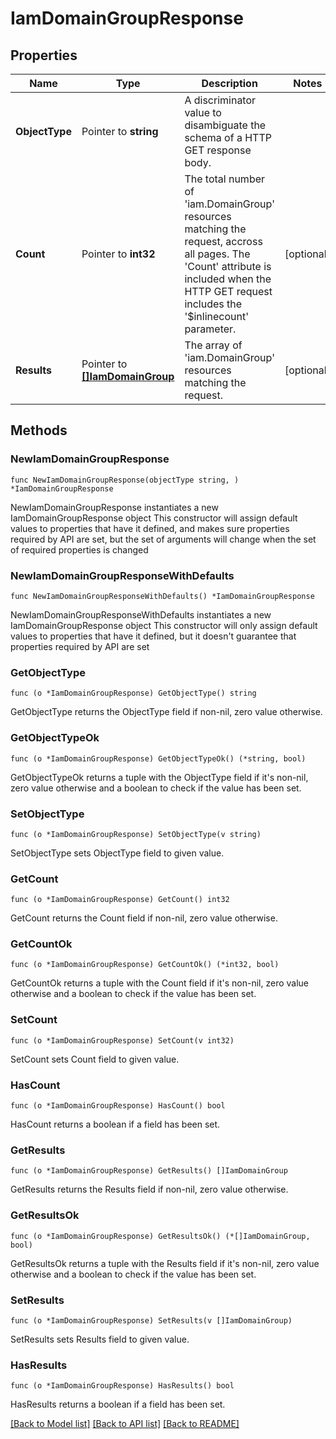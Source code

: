 # IamDomainGroupResponse

## Properties

Name | Type | Description | Notes
------------ | ------------- | ------------- | -------------
**ObjectType** | Pointer to **string** | A discriminator value to disambiguate the schema of a HTTP GET response body. | 
**Count** | Pointer to **int32** | The total number of &#39;iam.DomainGroup&#39; resources matching the request, accross all pages. The &#39;Count&#39; attribute is included when the HTTP GET request includes the &#39;$inlinecount&#39; parameter. | [optional] 
**Results** | Pointer to [**[]IamDomainGroup**](iam.DomainGroup.md) | The array of &#39;iam.DomainGroup&#39; resources matching the request. | [optional] 

## Methods

### NewIamDomainGroupResponse

`func NewIamDomainGroupResponse(objectType string, ) *IamDomainGroupResponse`

NewIamDomainGroupResponse instantiates a new IamDomainGroupResponse object
This constructor will assign default values to properties that have it defined,
and makes sure properties required by API are set, but the set of arguments
will change when the set of required properties is changed

### NewIamDomainGroupResponseWithDefaults

`func NewIamDomainGroupResponseWithDefaults() *IamDomainGroupResponse`

NewIamDomainGroupResponseWithDefaults instantiates a new IamDomainGroupResponse object
This constructor will only assign default values to properties that have it defined,
but it doesn't guarantee that properties required by API are set

### GetObjectType

`func (o *IamDomainGroupResponse) GetObjectType() string`

GetObjectType returns the ObjectType field if non-nil, zero value otherwise.

### GetObjectTypeOk

`func (o *IamDomainGroupResponse) GetObjectTypeOk() (*string, bool)`

GetObjectTypeOk returns a tuple with the ObjectType field if it's non-nil, zero value otherwise
and a boolean to check if the value has been set.

### SetObjectType

`func (o *IamDomainGroupResponse) SetObjectType(v string)`

SetObjectType sets ObjectType field to given value.


### GetCount

`func (o *IamDomainGroupResponse) GetCount() int32`

GetCount returns the Count field if non-nil, zero value otherwise.

### GetCountOk

`func (o *IamDomainGroupResponse) GetCountOk() (*int32, bool)`

GetCountOk returns a tuple with the Count field if it's non-nil, zero value otherwise
and a boolean to check if the value has been set.

### SetCount

`func (o *IamDomainGroupResponse) SetCount(v int32)`

SetCount sets Count field to given value.

### HasCount

`func (o *IamDomainGroupResponse) HasCount() bool`

HasCount returns a boolean if a field has been set.

### GetResults

`func (o *IamDomainGroupResponse) GetResults() []IamDomainGroup`

GetResults returns the Results field if non-nil, zero value otherwise.

### GetResultsOk

`func (o *IamDomainGroupResponse) GetResultsOk() (*[]IamDomainGroup, bool)`

GetResultsOk returns a tuple with the Results field if it's non-nil, zero value otherwise
and a boolean to check if the value has been set.

### SetResults

`func (o *IamDomainGroupResponse) SetResults(v []IamDomainGroup)`

SetResults sets Results field to given value.

### HasResults

`func (o *IamDomainGroupResponse) HasResults() bool`

HasResults returns a boolean if a field has been set.


[[Back to Model list]](../README.md#documentation-for-models) [[Back to API list]](../README.md#documentation-for-api-endpoints) [[Back to README]](../README.md)


